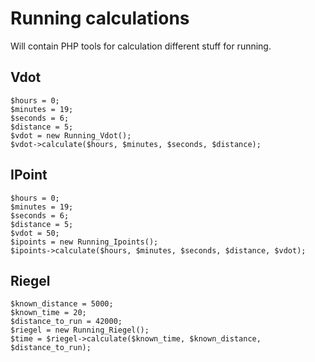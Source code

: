 Running calculations
==

Will contain PHP tools for calculation different stuff for running.

Vdot
--

    $hours = 0;
    $minutes = 19;
    $seconds = 6;
    $distance = 5;
    $vdot = new Running_Vdot();
    $vdot->calculate($hours, $minutes, $seconds, $distance);

IPoint
--

    $hours = 0;
    $minutes = 19;
    $seconds = 6;
    $distance = 5;
    $vdot = 50;
    $ipoints = new Running_Ipoints();
    $ipoints->calculate($hours, $minutes, $seconds, $distance, $vdot);
    
Riegel
--

    $known_distance = 5000;
    $known_time = 20;
    $distance_to_run = 42000;
    $riegel = new Running_Riegel();
    $time = $riegel->calculate($known_time, $known_distance, $distance_to_run);
    